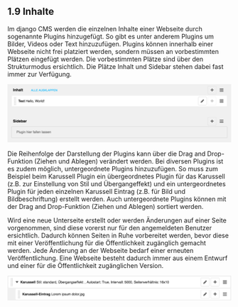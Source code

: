 
<a name="1-9-inhalte">1.9 Inhalte</a>
----
Im django CMS werden die einzelnen Inhalte einer Webseite durch sogenannte Plugins hinzugefügt. So gibt es unter anderem Plugins um Bilder, Videos oder Text hinzuzufügen. Plugins können innerhalb einer Webseite nicht frei platziert werden, sondern müssen an vorbestimmten Plätzen eingefügt werden. Die vorbestimmten Plätze sind über den Strukturmodus ersichtlich. Die Plätze Inhalt und Sidebar stehen dabei fast immer zur Verfügung.

![struktur](../../screenshots/Bildschirmfoto_Strukturmodus.png)

Die Reihenfolge der Darstellung der Plugins kann über die Drag and Drop-Funktion (Ziehen und Ablegen) verändert werden. Bei diversen Plugins ist es zudem möglich, untergeordnete Plugins hinzuzufügen. So muss zum Beispiel beim Karussell Plugin ein übergeordnetes Plugin für das Karussell (z.B. zur Einstellung von Stil und Übergangeffekt) und ein untergeordnetes Plugin für jeden einzelnen Karussell Eintrag (z.B. für Bild und Bildbeschriftung) erstellt werden. Auch untergeordnete Plugins können mit der Drag and Drop-Funktion (Ziehen und Ablegen) sortiert werden.

Wird eine neue Unterseite erstellt oder werden Änderungen auf einer Seite vorgenommen, sind diese vorerst nur für den angemeldeten Benutzer ersichtlich. Dadurch können Seiten in Ruhe vorbereitet werden, bevor diese mit einer Veröffentlichung für die Öffentlichkeit zugänglich gemacht werden. Jede Änderung an der Webseite bedarf einer erneuten Veröffentlichung. Eine Webseite besteht dadurch immer aus einem Entwurf und einer für die Öffentlichkeit zugänglichen Version.

![karussell](../../screenshots/Bildschirmfoto_Karussell-Eintrag.png)
